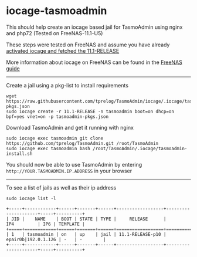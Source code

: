# iocage-tasmoadmin

This should help create an iocage based jail for TasmoAdmin using nginx and php72 (Tested on FreeNAS-11.1-U5)

These steps were tested on FreeNAS and assume you have already [activated iocage and fetched the 11.1-RELEASE](https://iocage.readthedocs.io/en/latest/basic-use.html#basic-usage.)

More information about iocage on FreeNAS can be found in the [FreeNAS guide](http://doc.freenas.org/11/jails.html#using-iocage)

---

Create a jail using a pkg-list to install requirements

	wget https://raw.githubusercontent.com/tprelog/TasmoAdmin/iocage/.iocage/tasmoadmin-pkgs.json
	sudo iocage create -r 11.1-RELEASE -n tasmoadmin boot=on dhcp=on bpf=yes vnet=on -p tasmoadmin-pkgs.json


Download TasmoAdmin and get it running with nginx

	sudo iocage exec tasmoadmin git clone https://github.com/tprelog/TasmoAdmin.git /root/TasmoAdmin
	sudo iocage exec tasmoadmin bash /root/TasmoAdmin/.iocage/tasmoadmin-install.sh

You should now be able to use TasmoAdmin by entering `http://YOUR.TASMOADMIN.IP.ADDRESS` in your browser

---

To see a list of jails as well as their ip address

    sudo iocage list -l
    
    +-----+------------+------+-------+------+------------------+---------------------+-----+----------+
    | JID |    NAME    | BOOT | STATE | TYPE |     RELEASE      |         IP4         | IP6 | TEMPLATE |
    +=====+============+======+=======+======+==================+=====================+=====+==========+
    | 1   | tasmoadmin | on   | up    | jail | 11.1-RELEASE-p10 | epair0b|192.0.1.126 | -   | -        |
    +-----+------------+------+-------+------+------------------+---------------------+-----+----------+
 
